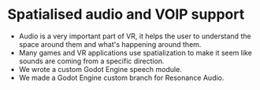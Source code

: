 # Spatialised audio and VOIP support

* Audio is a very important part of VR, it helps the user to understand the space around them and what's happening around them.
* Many games and VR applications use spatialization to make it seem like sounds are coming from a specific direction.
* We wrote a custom Godot Engine speech module.
* We made a Godot Engine custom branch for Resonance Audio.
